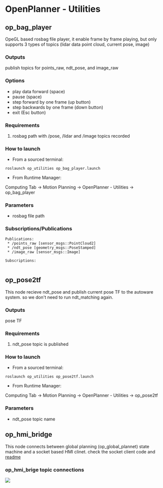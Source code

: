 # OpenPlanner - Utilities

## op_bag_player

OpeGL based rosbag file player, it enable frame by frame playing, but only supports 3 types of topics (lidar data point cloud, current pose, image)

### Outputs
publish topics for points_raw, ndt_pose, and image_raw


### Options
 * play data forward (space)
 * pause (space)
 * step forward by one frame (up button)
 * step backwards by one frame (down button)
 * exit (Esc button) 


### Requirements

1. rosbag path with /pose, /lidar and /image topics recorded 

### How to launch

* From a sourced terminal:

`roslaunch op_utilities op_bag_player.launch`

* From Runtime Manager:

Computing Tab -> Motion Planning -> OpenPlanner - Utilities  -> op_bag_player


### Parameters 
 * rosbag file path 

### Subscriptions/Publications

```
Publications: 
 * /points_raw [sensor_msgs::PointCloud2]
 * /ndt_pose [geometry_msgs::PoseStamped]
 * /image_raw [sensor_msgs::Image]

Subscriptions: 
 
```

## op_pose2tf

This node recieve ndt_pose and publish current pose TF to the autoware system. so we don't need to run ndt_matching again. 

### Outputs
pose TF

### Requirements

1. ndt_pose topic is published 

### How to launch

* From a sourced terminal:

`roslaunch op_utilities op_pose2tf.launch`

* From Runtime Manager:

Computing Tab -> Motion Planning -> OpenPlanner - Utilities  -> op_pose2tf


### Parameters 
 * ndt_pose topic name


## op_hmi_bridge 
This node connects between global planning (op_global_plannet) state machine and a socket based HMI clinet. 
check the socket client code and [readme](https://gitlab.com/hatem-darweesh-autoware.ai/op_hmi_socket_client/-/tree/master)

### op_hmi_brige topic connections 
![](https://gitlab.com/hatem-darweesh-autoware.ai/op_hmi_socket_client/-/tree/master/img/nodes_connection.png)

